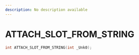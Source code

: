 ```yaml
---
description: No description available 
---
```


# ATTACH_SLOT_FROM_STRING

```cpp
int ATTACH_SLOT_FROM_STRING(int _Unk0);
```